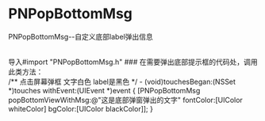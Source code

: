 # PNPopBottomMsg
PNPopBottomMsg--自定义底部label弹出信息

<br/>
导入#import "PNPopBottomMsg.h"
### 在需要弹出底部提示框的代码处，调用此类方法：<br/>
/**
  点击屏幕弹框 文字白色  label是黑色
*/
- (void)touchesBegan:(NSSet *)touches withEvent:(UIEvent *)event
{
    [PNPopBottomMsg popBottomViewWithMsg:@"这是底部弹窗弹出的文字" fontColor:[UIColor whiteColor] bgColor:[UIColor blackColor]];
}

